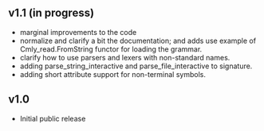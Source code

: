 ## v1.1 (in progress)

- marginal improvements to the code
- normalize and clarify a bit the documentation; and adds use example of Cmly_read.FromString functor for loading the grammar.
- clarify how to use parsers and lexers with non-standard names.
- adding parse_string_interactive and parse_file_interactive to signature.
- adding short attribute support for non-terminal symbols.

## v1.0

- Initial public release